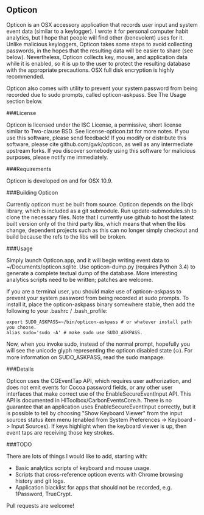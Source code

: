 Opticon
-------

Opticon is an OSX accessory application that records user input and system event data (similar to a keylogger).
I wrote it for personal computer habit analytics, but I hope that people will find other (benevolent) uses for it.
Unlike malicious keyloggers, Opticon takes some steps to avoid collecting passwords,
in the hopes that the resulting data will be easier to share (see below).
Nevertheless, Opticon collects key, mouse, and application data while it is enabled,
so it is up to the user to protect the resulting database with the appropriate precautions.
OSX full disk encryption is highly recommended.

Opticon also comes with utility to prevent your system password from being recorded due to sudo prompts, called opticon-askpass. See The Usage section below.

###License

Opticon is licensed under the ISC License, a permissive, short license similar to Two-clause BSD.
See license-opticon.txt for more notes.
If you use this software, please send feedback!
If you modify or distribute this software, please cite github.com/gwk/opticon, as well as any intermediate upstream forks.
If you discover somebody using this software for malicious purposes, please notify me immediately.

###Requirements

Opticon is developed on and for OSX 10.9.

###Building Opticon

Currently opticon must be built from source.
Opticon depends on the libqk library, which is included as a git submodule.
Run update-submodules.sh to clone the necessary files.
Note that I currently use github to host the latest built version only of the third party libs,
which means that when the libs change,
dependent projects such as this can no longer simply checkout and build because the refs to the libs will be broken.

###Usage

Simply launch Opticon.app, and it will begin writing event data to ~/Documents/opticon.sqlite.
Use opticon-dump.py (requires Python 3.4) to generate a complete textual dump of the database.
More interesting analytics scripts need to be written; patches are welcome.

If you are a terminal user, you should make use of opticon-askpass to prevent your system password from being recorded at sudo prompts.
To install it, place the opticon-askpass binary somewhere stable, then add the following to your .bashrc / .bash_profile:

    export SUDO_ASKPASS=~/bin/opticon-askpass # or whatever install path you choose.
    alias sudo='sudo -A' # make sudo use SUDO_ASKPASS.

Now, when you invoke sudo, instead of the normal prompt,
hopefully you will see the unicode glyph representing the opticon disabled state (⎉).
For more information on SUDO_ASKPASS, read the sudo manpage.

###Details

Opticon uses the CGEventTap API, which requires user authorization, and does not emit events for Cocoa password fields, or any other user interfaces that make correct use of the EnableSecureEventInput API.
This API is documented in HIToolbox/CarbonEventsCore.h.
There is no guarantee that an application uses EnableSecureEventInput correctly,
but it is possible to tell by choosing "Show Keyboard Viewer" from the input sources status item menu
(enabled from System Preferences -> Keyboard -> Input Sources).
If keys highlight when the keyboard viewer is up, then event taps are receiving those key strokes.

###TODO


There are lots of things I would like to add, starting with:
* Basic analytics scripts of keyboard and mouse usage.
* Scripts that cross-reference opticon events with Chrome browsing history and git logs.
* Application blacklist for apps that should not be recorded, e.g. 1Password, TrueCrypt.

Pull requests are welcome!
